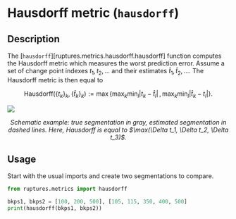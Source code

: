 # Hausdorff metric (`hausdorff`)

## Description

The [`hausdorff`][ruptures.metrics.hausdorff.hausdorff] function computes the Hausdorff metric which measures the worst prediction error.
Assume a set of change point indexes $t_1,t_2,\dots$ and their estimates $\hat{t}_1, \hat{t}_2,\dots$.
The Hausdorff metric is then equal to

$$
\text{Hausdorff}(\{t_k\}_k, \{\hat{t}_k\}_k) :=  \max \{ \max_k \min_l |t_k - \hat{t}_l| \, , \max_k \min_l |\hat{t}_k - t_l|\}.
$$

![](../../images/hausdorff.png)
<center><i>Schematic example: true segmentation in gray, estimated segmentation in dashed lines. Here, Hausdorff is equal to $\max(\Delta t_1, \Delta t_2, \Delta t_3)$.</i></center>

## Usage

Start with the usual imports and create two segmentations to compare.

```python
from ruptures.metrics import hausdorff

bkps1, bkps2 = [100, 200, 500], [105, 115, 350, 400, 500]
print(hausdorff(bkps1, bkps2))
```